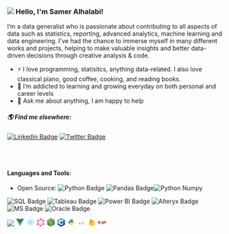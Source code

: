 ### <img src="https://media.giphy.com/media/hvRJCLFzcasrR4ia7z/giphy.gif" width="30px"> Hello, I'm Samer Alhalabi!

I’m a data generalist who is passionate about contributing to all aspects of data such as statistics, reporting, advanced analytics, machine learning and data engineering. I've had the chance to immerse myself in many different works and projects, helping to make valuable insights and better data-driven decisions through creative analysis & code.


- ⚡ I love programming, statisitcs, anything data-related. I also love classical piano, good coffee, cooking, and reading books.
- 🌱 I’m addicted to learning and growing everyday on both personal and career levels
- 💬 Ask me about anything, I am happy to help

##### 🌎 Find me elsewhere:
[![Linkedin Badge](https://img.shields.io/badge/-LinkedIn-blue?style=flat-square&logo=Linkedin&logoColor=white&link=https://https://www.linkedin.com/in/sameralhalabi/)](https://www.linkedin.com/in/sameralhalabi/)  [![Twitter Badge](https://img.shields.io/badge/-Twitter-1ca0f1?style=flat-square&labelColor=1ca0f1&logo=twitter&logoColor=white&link=https://twitter.com/SamerAlHalabi4)](https://twitter.com/SamerAlHalabi4)


<br />
<br />


#### Languages and Tools: 
- Open Source: ![Python Badge](https://img.shields.io/badge/-Python-black?style=flat-square&logo=Python&logoColor=yellow&link) ![Pandas Badge](https://img.shields.io/badge/-pandas-white?style=flat-square&logo=pandas&logoColor=black&link)![Python Numpy](https://img.shields.io/badge/-NumPy-white?style=flat-square&logo=NumPy&logoColor=black&link)

![SQL Badge](https://img.shields.io/badge/-SQL-black?style=flat-square&logo=SQL&logoColor=yellow&link)
![Tableau Badge](https://img.shields.io/badge/-Tableau-blue?style=flat-square&logo=Tableau&logoColor=white&link)
![Power BI Badge](https://img.shields.io/badge/-Power%20BI-yellow?style=flat-square&logo=Power%20BI&logoColor=black&link)
![Alteryx Badge](https://img.shields.io/badge/-Alteryx-blue?style=flat-square&logo=Alteryx&logoColor=white&link)
![MS Badge](https://img.shields.io/badge/-Microsoft%20Products-blue?style=flat-square&logo=Microsoft&logoColor=white&link)
![Oracle Badge](https://img.shields.io/badge/-Oracle%20Products-red?style=flat-square&logo=Oracle&logoColor=white&link)

<code><img height="20" src="https://raw.githubusercontent.com/github/explore/80688e429a7d4ef2fca1e82350fe8e3517d3494d/topics/tableau/tableau.png"></code>
<code><img height="20" src="https://raw.githubusercontent.com/github/explore/80688e429a7d4ef2fca1e82350fe8e3517d3494d/topics/vue/vue.png"></code>
<code><img height="20" src="https://raw.githubusercontent.com/github/explore/80688e429a7d4ef2fca1e82350fe8e3517d3494d/topics/react/react.png"></code>
<code><img height="20" src="https://raw.githubusercontent.com/github/explore/5c058a388828bb5fde0bcafd4bc867b5bb3f26f3/topics/graphql/graphql.png"></code>
<code><img height="20" src="https://raw.githubusercontent.com/github/explore/80688e429a7d4ef2fca1e82350fe8e3517d3494d/topics/nodejs/nodejs.png"></code>
<code><img height="20" src="https://raw.githubusercontent.com/github/explore/80688e429a7d4ef2fca1e82350fe8e3517d3494d/topics/cpp/cpp.png"></code>
<code><img height="20" src="https://raw.githubusercontent.com/github/explore/80688e429a7d4ef2fca1e82350fe8e3517d3494d/topics/python/python.png"></code>
<code><img height="20" src="https://raw.githubusercontent.com/github/explore/80688e429a7d4ef2fca1e82350fe8e3517d3494d/topics/mysql/mysql.png"></code>
<code><img height="20" src="https://raw.githubusercontent.com/github/explore/80688e429a7d4ef2fca1e82350fe8e3517d3494d/topics/firebase/firebase.png"></code>
<code><img height="20" src="https://raw.githubusercontent.com/github/explore/80688e429a7d4ef2fca1e82350fe8e3517d3494d/topics/git/git.png"></code>

  
